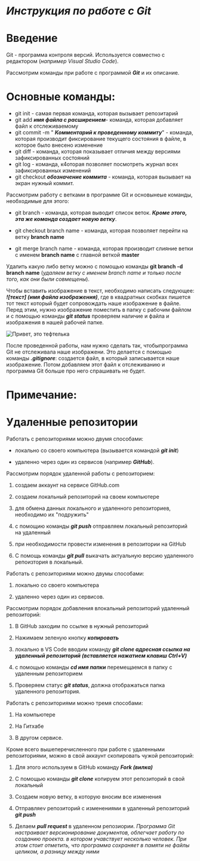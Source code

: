 # ***Инструкция по работе с Git***

# **Введение**

Git - программа контроля версий. Используется совместно с редактором (*например Visual Studio Code*).

Рассмотрим команды при работе с программой ***Git*** и их описание.

# Основные команды:

* git init - самая первая команда, которая вызывает репозитарий
* git add ***имя файла с расширением***- команда, которая добавляет файл к отслеживаемому
* git commit -m " ***Комментарий к проведенному коммиту***" - команда, которая производит фиксирование текущего состояния в файле, в которое было внесено изменение
* git diff - команда, которая показывает отличия между версиями зафиксированных состояний
* git log - команда, к4оторая позволяет посмотреть журнал всех зафиксированных изменений
* git checkout ***обозначение коммита*** - команда,  которая вызывает на экран нужный коммит. 

Рассмотрим работу с ветками в программе Git и основынеые команды, необходимые для этого:

* git branch - команда, которая выводит список веток. ***Кроме этого, эта же команда создает новую ветку***.

* git checkout branch name - команда, которая позволяет перейти на ветку **branch name**

* git merge branch name - команда, которая производит слияние ветки с именем **branch name** c главной веткой **master**

Удалить какую либо ветку можно с помощью команды **git branch -d branch name** (*удаляем ветку с именем branch name и только после того, как они были совмещены*).

Чтобы вставить изображение в текст, необходимо написать следующее: ***![текст] (имя файла изображения)***, где в квадратных скобках пишется тот текст который будет сопровождать наше изображение в файле. Перед этим, нужно изображение поместить в папку с рабочим файлом и с помощью команды ***git status*** проверяем наличие и файла и изображения в нашей рабочей папке.

![Привет, это тефтелька](teftelkra.jpg)


После проведенной работы, нам нужно сделать так, чтобыпрограмма Git не отслеживала наше изображени. Это делается с помощью команды ***.gitignore***: создается файл, в который записывается наше изображение. Потом добавляем этот файл к отслеживанию и программа Git больше про него спрашивать не будет.
# Примечание:


# Удаленные репозитории

Работать с репозиториями можно двумя способами:

* локально со своего компьютера (вызывается командой ***git init***)

* удаленно через один из сервисов (например ***GitHub***).

Рассмотрим порядок удаленной работы с репозиторием:

1. создаем аккаунт на сервисе GitHub.com 

2. создаем локальный репозиторий на своем компьютере

3. для обмена данных локального и удаленного репозиториев, необходимо их "подружить"

4. с помощию команды ***git push*** отправляем локальный репозиторий на удаленный

5. при необходимости провести изменения в репозитории на GitHub

6. С помощь команды ***git pull*** выкачать актуальную версию удаленного репоизтория в локальный.

Работать с репозиториями можно двумы способами:

1. локально со своего компьютера

2. удаленно через один из сервисов.

Рассмотрим порядок добавления влокальный репозиторий удаленный репозиторий:

1. В GitHub заходим по ссылке в нужный репозиторий

2. Нажимаем зеленую кнопку ***копировать***

3. локально в VS Code вводим команду ***git clone адресная ссылка на удаленный репозиторий (вставляется нажатием клавиш Ctrl+V)***

4. с помощью команды ***cd имя папки*** перемещаемся в папку с удаленным репозиторием

5. Проверяем статус ***git status***, должна отображаться папка удаленного репозитория.

Работать с репозиториями можно тремя способами:

1. На компьютере

2. На Гитхабе

3. В другом сервисе.

Кроме всего вышеперечисленного при работе с удаленными репозиториями, можно в свой аккаунт скопировать чужой репозиторий:

1. Для этого используем в GitHub команду ***Fork (вилка)***

2. С помощью команды ***git clone*** копируем этот репозиторий в свой локальный

3. Создаем новую ветку, в которую вносим все изменения

4. Отправляеv репозиторий с изменениями в удаленный репозиторий ***git push***

5. Делаем ***pull request*** в удаленном репозиории.
*Программа Git настраивает версионирование документов, облегчает работу по созданию проекта. в котором учавствует несколько человек. При этом стоит отметить, что программа сохраняет в памяти не файлы целиком, а разницу между ними* 
